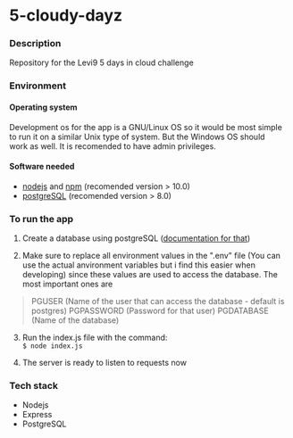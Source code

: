 # 5-cloudy-dayz

### Description

Repository for the Levi9 5 days in cloud challenge

### Environment

#### Operating system

Development os for the app is a GNU/Linux OS so it would be most simple  
to run it on a similar Unix type of system. But the Windows OS should  
work as well. It is recomended to have admin privileges.

#### Software needed

+ [nodejs](https://nodejs.org/en) and [npm](https://www.npmjs.com/) (recomended version > 10.0)
+ [postgreSQL](https://www.postgresql.org/) (recomended version > 8.0)


### To run the app

1. Create a database using postgreSQL ([documentation for that](https://www.postgresql.org/docs/16/tutorial-createdb.html))

2. Make sure to replace all environment values in the ".env" file (You can use the actual anvironment variables but i find this easier when developing) since these values are used to access the database. The most important ones are  
> PGUSER (Name of the user that can access the database - default is postgres)
> PGPASSWORD (Password for that user)
> PGDATABASE (Name of the database)

3. Run the index.js file with the command:  
`$ node index.js`

4. The server is ready to listen to requests now

### Tech stack

+ Nodejs
+ Express
+ PostgreSQL



